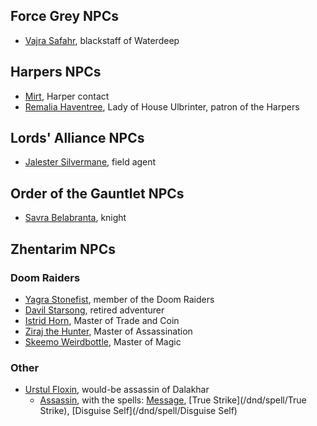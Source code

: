 ## Force Grey NPCs

* [Vajra Safahr](^https://vignette.wikia.nocookie.net/forgottenrealms/images/f/f9/Vajra-5e.png/revision/latest/top-crop/width/360/height/450?cb=20180925013042), blackstaff of Waterdeep

## Harpers NPCs

* [Mirt](^https://vignette.wikia.nocookie.net/forgottenrealms/images/4/44/Mirt-5e.jpg/revision/latest?cb=20181208035731), Harper contact
* [Remalia Haventree](^https://outsiderscampaign.files.wordpress.com/2018/06/remalia.jpeg), Lady of House Ulbrinter, patron of the Harpers

## Lords' Alliance NPCs

* [Jalester Silvermane](^https://vignette.wikia.nocookie.net/forgottenrealms/images/6/6e/Jalester.jpg/revision/latest/top-crop/width/360/height/450?cb=20190301155331), field agent

## Order of the Gauntlet NPCs

* [Savra Belabranta](^https://www.worldanvil.com/uploads/images/a8734ae15f9246236f07065a555a5435.jpg), knight

## Zhentarim NPCs

### Doom Raiders

* [Yagra Stonefist](^https://campaignwiki.org/wiki/NLGNolaTest/download/Image_1_for_Yagra_Stonefist), member of the Doom Raiders
* [Davil Starsong](^https://vignette.wikia.nocookie.net/forgottenrealms/images/8/80/DavilStarsong.png/revision/latest?cb=20190118105332), retired adventurer
* [Istrid Horn](^/static/img/visual_aids/istrid_horn.jpg), Master of Trade and Coin
* [Ziraj the Hunter](^https://vignette.wikia.nocookie.net/forgottenrealms/images/a/a7/Ziraj.png/revision/latest?cb=20190203082219), Master of Assassination
* [Skeemo Weirdbottle](^https://i.pinimg.com/originals/09/70/f5/0970f5d05aa6de40220d1365df4bb522.jpg), Master of Magic

### Other

* [Urstul Floxin](^https://db4sgowjqfwig.cloudfront.net/images/4970455/132fc9524d0b1d699f359905f9f46312.jpg), would-be assassin of Dalakhar
  * [Assassin](https://roll20.net/compendium/dnd5e/Assassin#content), with the spells: [Message](/dnd/spell/Message), [True Strike](/dnd/spell/True Strike), [Disguise Self](/dnd/spell/Disguise Self)

<script type="module">
    import {init_links} from "/js/dragon_heist/gm_notes.js";
    init_links();
</script>